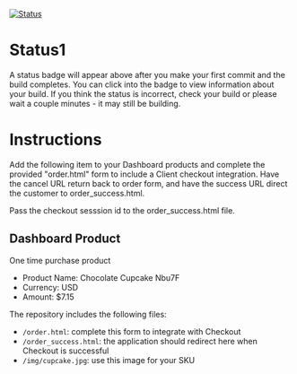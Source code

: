 [![Status](https://img.shields.io/badge/status-SUBMITTABLE%20COMMIT:%207ed791ef4c8ae3f5764bf5082207b1b6fa7269c2-brightgreen.svg)](https://github.com/raysaavedra-work/bakery_scaffold_KHLYLSAwvtwhJRAR/commit/7ed791ef4c8ae3f5764bf5082207b1b6fa7269c2)




# Status1

A status badge will appear above after you make your first commit and the build completes. You can click into the badge to view information about your build. If you think the status is incorrect, check your build or please wait a couple minutes - it may still be building.

# Instructions

Add the following item to your Dashboard products and complete the provided "order.html" form to include a Client checkout integration. Have the cancel URL return back to order form, and have the success URL direct the customer to order_success.html.

Pass the checkout sesssion id to the order_success.html file.

## Dashboard Product
One time purchase product
* Product Name: Chocolate Cupcake Nbu7F
* Currency: USD
* Amount: $7.15

The repository includes the following files:
* `/order.html`: complete this form to integrate with Checkout
* `/order_success.html`: the application should redirect here when Checkout is successful
* `/img/cupcake.jpg`: use this image for your SKU
